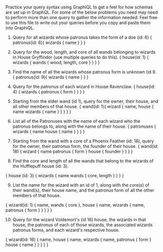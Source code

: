 Practice your query syntax using GraphiQL to get a feel for how schemas are set up in GraphQL. For some of the below problems you need may need to perform more than one query to gather the information needed. Feel free to use this file to write out your queries before you copy and paste them into GraphiQL.

1. Query for all wizards whose patronus takes the form of a doe (id: 6)
{
  patronus(id: 6){
    wizards {
      name
    }
  }
}
2. Query for the wood, length, and core of all wands belonging to wizards in House Gryffindor (use multiple queries to do this).
{
  house(id: 1) {
    wizards {
      wands {
        wood,
        length,
        core
      }
    }
  }
}

3. Find the name of all the wizards whose patronus form is unknown (id 9.
{
  patronus(id: 9){
    wizards {
      name
    }
  }
}
4. Query for the patronus of each wizard in House Ravenclaw.
{
  house(id: 4) {
    wizards {
      patronus {
        form
      }
    }
  }
}

5. Starting from the elder wand (id 1), query for the owner, their house, and all other members of that house.
{
  wand(id: 1){
    wizard {
      name,
      house {
        name
        wizards {
          name
        }
      }
    }
  }
}

6. List all of the Patronuses with the name of each wizard who the patronus belongs to, along with the name of their house.
{
  patronuses {
    wizards {
      name
      house {
        name
      }
    }
  }
}

7. Starting from the wand with a core of a Phoenix Feather (id: 18), query for the owner, their patronus form, the founder of their house.
{
  wand(id: 18) {
    wizard {
      name
      patronus {
        form
      }
      house {
        founder
      }
    }
  }
}

8. Find the core and length of all the wands that belong to the wizards of the Hufflepuff house (id: 3).

{
  house (id: 3) {
    wizards {
      name
      wands {
        core,
        length
      }
    }
  }
}

9. List the name for the wizard with an id of 1, along with the core(s) of their wand(s), their house name, and the patronus form of all the other members of that house.

{
  wizard(id: 1) {
    name,
    wands {
      core
    },
    house {
      name,
      wizards {
        name,
        patronus {
          form
        }
      }
    }
  }
}

10. Query for the wizard Voldemort's (id 16) house, the wizards in that house, the patronus of each of those wizards, the associated wizards patronus forms, and each wizard's respective house.

{ 
  wizard(id: 16) {
    name,
    house {
      name,
      wizards {
        name,
        patronus {
          form
        }
        house {
          name
        }
      }
    }
  }
}